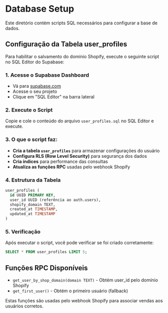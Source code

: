 # Database Setup

Este diretório contém scripts SQL necessários para configurar a base de dados.

## Configuração da Tabela user_profiles

Para habilitar o salvamento do domínio Shopify, execute o seguinte script no SQL Editor do Supabase:

### 1. Acesse o Supabase Dashboard
- Vá para [supabase.com](https://supabase.com)
- Acesse o seu projeto
- Clique em "SQL Editor" na barra lateral

### 2. Execute o Script
Copie e cole o conteúdo do arquivo `user_profiles.sql` no SQL Editor e execute.

### 3. O que o script faz:
- **Cria a tabela `user_profiles`** para armazenar configurações do usuário
- **Configura RLS (Row Level Security)** para segurança dos dados
- **Cria índices** para performance das consultas
- **Atualiza as funções RPC** usadas pelo webhook Shopify

### 4. Estrutura da Tabela

```sql
user_profiles (
  id UUID PRIMARY KEY,
  user_id UUID (referência ao auth.users),
  shopify_domain TEXT,
  created_at TIMESTAMP,
  updated_at TIMESTAMP
)
```

### 5. Verificação

Após executar o script, você pode verificar se foi criado corretamente:

```sql
SELECT * FROM user_profiles LIMIT 5;
```

## Funções RPC Disponíveis

- `get_user_by_shop_domain(domain TEXT)` - Obtém user_id pelo domínio Shopify
- `get_first_user()` - Obtém o primeiro usuário (fallback)

Estas funções são usadas pelo webhook Shopify para associar vendas aos usuários corretos.